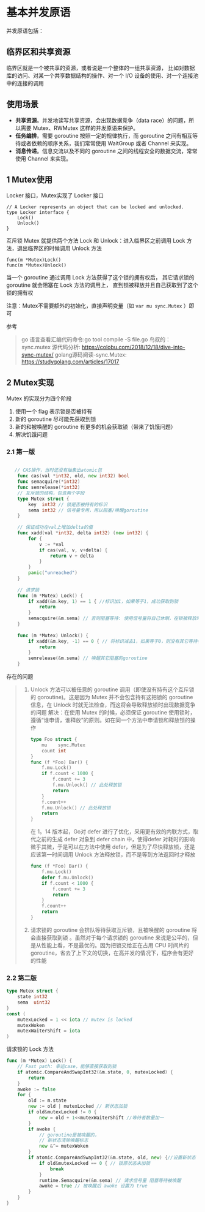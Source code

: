 # 基本并发原语

并发原语包括：

## 临界区和共享资源

临界区就是一个被共享的资源，或者说是一个整体的一组共享资源，
比如对数据库的访问、对某一个共享数据结构的操作、对一个 I/O 设备的使用、对一个连接池中的连接的调用

## 使用场景

- **共享资源**。并发地读写共享资源，会出现数据竞争（data race）的问题，所以需要 Mutex、RWMutex 这样的并发原语来保护。
- **任务编排**。需要 goroutine 按照一定的规律执行，而 goroutine 之间有相互等待或者依赖的顺序关系，我们常常使用 WaitGroup 或者 Channel 来实现。
- **消息传递**。信息交流以及不同的 goroutine 之间的线程安全的数据交流，常常使用 Channel 来实现。

## 1 Mutex使用

Locker 接口，Mutex实现了 Locker 接口

```
// A Locker represents an object that can be locked and unlocked.
type Locker interface {
	Lock()
	Unlock()
}
```

互斥锁 Mutex 就提供两个方法 Lock 和 Unlock：进入临界区之前调用 Lock 方法，退出临界区的时候调用 Unlock 方法

```
func(m *Mutex)Lock()
func(m *Mutex)Unlock()
```

当一个 goroutine 通过调用 Lock 方法获得了这个锁的拥有权后， 其它请求锁的 goroutine 就会阻塞在 Lock 方法的调用上，
直到锁被释放并且自己获取到了这个锁的拥有权

注意：Mutex不需要额外的初始化，直接声明变量（如 `var mu sync.Mutex` ）即可

参考

> go 语言查看汇编代码命令:go tool compile -S file.go
> 鸟叔的：sync.mutex 源代码分析: https://colobu.com/2018/12/18/dive-into-sync-mutex/
> golang源码阅读-sync.Mutex: https://studygolang.com/articles/17017

## 2 Mutex实现

Mutex 的实现分为四个阶段

1. 使用一个 flag 表示锁是否被持有
2. 新的 goroutine 尽可能先获取到锁
3. 新的和被唤醒的 goroutine 有更多的机会获取锁（带来了饥饿问题）
4. 解决饥饿问题

### 2.1 第一版

```go

   // CAS操作，当时还没有抽象出atomic包
    func cas(val *int32, old, new int32) bool
    func semacquire(*int32)
    func semrelease(*int32)
    // 互斥锁的结构，包含两个字段
    type Mutex struct {
        key  int32 // 锁是否被持有的标识
        sema int32 // 信号量专用，用以阻塞/唤醒goroutine
    }
  
    // 保证成功在val上增加delta的值
    func xadd(val *int32, delta int32) (new int32) {
        for {
            v := *val
            if cas(val, v, v+delta) {
                return v + delta
            }
        }
        panic("unreached")
    }
  
    // 请求锁
    func (m *Mutex) Lock() {
        if xadd(&m.key, 1) == 1 { //标识加1，如果等于1，成功获取到锁
            return
        }
        semacquire(&m.sema) // 否则阻塞等待: 使用信号量将自己休眠，在锁被释放时，信号量将协程唤醒
    }
  
    func (m *Mutex) Unlock() {
        if xadd(&m.key, -1) == 0 { // 将标识减去1，如果等于0，则没有其它等待者
            return
        }
        semrelease(&m.sema) // 唤醒其它阻塞的goroutine
    }   
```

存在的问题

> 1. Unlock 方法可以被任意的 goroutine 调用（即使没有持有这个互斥锁的 goroutine)。这是因为 Mutex 并不会包含持有这把锁的 goroutine 信息，在 Unlock 时就无法检查，而这将会导致释放锁时出现数据竞争的问题
>    解决：在使用 Mutex 的时候，必须保证 goroutine 使用锁时，遵循“谁申请，谁释放”的原则。如在同一个方法中申请锁和释放锁的操作
>
>    ```go
>    type Foo struct {
>        mu    sync.Mutex
>        count int
>    }
>    func (f *Foo) Bar() {
>        f.mu.Lock()
>        if f.count < 1000 {
>            f.count += 3
>            f.mu.Unlock() // 此处释放锁
>            return
>        }
>        f.count++
>        f.mu.Unlock() // 此处释放锁
>        return
>    }
>    ```
>
>    在 1。14 版本起，Go对 defer 进行了优化，采用更有效的内联方式，取代之前的生成 defer 对象到 defer chain 中，使得defer 对耗时的影响微乎其微，于是可以在方法中使用 defer，但是为了尽快释放锁，还是应该第一时间调用 Unlock 方法释放锁，而不是等到方法返回时才释放
>
>    ```go
>    func (f *Foo) Bar() {
>        f.mu.Lock()
>        defer f.mu.Unlock()
>        if f.count < 1000 {
>            f.count += 3
>            return
>        }
>        f.count++
>        return
>    }
>    ```
> 2. 请求锁的 goroutine 会排队等待获取互斥锁，且被唤醒的 goroutine 将会直接获取到锁   。虽然对于每个请求锁的 goroutine 来说是公平的，但是从性能上看，不是最优的。因为把锁交给正在占用 CPU 时间片的 goroutine，省去了上下文的切换，在高并发的情况下，程序会有更好的性能


### 2.2 第二版

```go
type Mutex struct {
    state int32
    sema  uint32
}
const (
    mutexLocked = 1 << iota // mutex is locked
    mutexWoken
    mutexWaiterShift = iota
)
```

请求锁的 Lock 方法

```go
func (m *Mutex) Lock() {
	// Fast path: 幸运case，能够直接获取到锁
	if atomic.CompareAndSwapInt32(&m.state, 0, mutexLocked) {
		return
	}
	awoke := false
	for {
		old := m.state
		new := old | mutexLocked // 新状态加锁
		if old&mutexLocked != 0 {
			new = old + 1<<mutexWaiterShift //等待者数量加一
		}
		if awoke {
			// goroutine是被唤醒的，
			// 新状态清除唤醒标志
			new &^= mutexWoken
		}
		if atomic.CompareAndSwapInt32(&m.state, old, new) {//设置新状态
			if old&mutexLocked == 0 { // 锁原状态未加锁
				break
			}
			runtime.Semacquire(&m.sema) // 请求信号量 阻塞等待被唤醒
			awoke = true // 被唤醒后 awoke 设置为 true
		}
	}
}
```

